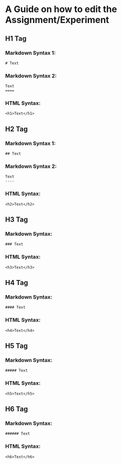 # A Guide on how to edit the Assignment/Experiment

## H1 Tag
### Markdown Syntax 1:
```
# Text
```
### Markdown Syntax 2:
```
Text
====
```
### HTML Syntax:
```
<h1>Text</h1>
```

## H2 Tag
### Markdown Syntax 1:
```
## Text
```
### Markdown Syntax 2:
```
Text
----
```
### HTML Syntax:
```
<h2>Text</h2>
```

## H3 Tag
### Markdown Syntax:
```
### Text
```
### HTML Syntax:
```
<h3>Text</h3>
```

## H4 Tag
### Markdown Syntax:
```
#### Text
```
### HTML Syntax:
```
<h4>Text</h4>
```

## H5 Tag
### Markdown Syntax:
```
##### Text
```
### HTML Syntax:
```
<h5>Text</h5>
```

## H6 Tag
### Markdown Syntax:
```
###### Text
```
### HTML Syntax:
```
<h6>Text</h6>
```